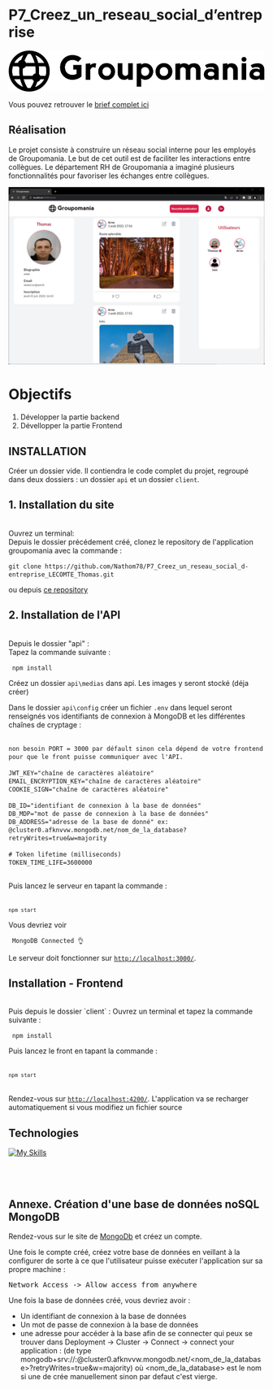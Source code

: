 # P7_Creez_un_reseau_social_d’entreprise

![logo](./client/public/icon-left-font-monochrome-black.svg)


Vous pouvez retrouver le [brief complet ici](https://course.oc-static.com/projects/DWJ_FR_P7/Cahier+charges+Groupomania.pdf)

## Réalisation

Le projet consiste à construire un réseau social interne pour les employés de Groupomania. Le but de cet outil est de faciliter les interactions entre collègues. Le département RH de Groupomania a imaginé plusieurs fonctionnalités pour favoriser les échanges entre collègues.

![screenshot du site](./client/public/Capture_d’écran_2022-08-02_104343.jpg)

# Objectifs

1. Développer la partie backend
2. Dévellopper la partie Frontend


## INSTALLATION ##

Créer un dossier vide. Il contiendra le code complet du projet, regroupé dans deux dossiers : un dossier `api` et un dossier `client`.

## 1. Installation du site ####
<br>
Ouvrez un terminal:
<br>
Depuis le dossier précédement créé, clonez le repository de l'application groupomania avec la commande :
<br>
<pre><code>git clone https://github.com/Nathom78/P7_Creez_un_reseau_social_d-entreprise_LECOMTE_Thomas.git</code></pre>

ou depuis  [ce repository](https://github.com/Nathom78/P7_Creez_un_reseau_social_d-entreprise_LECOMTE_Thomas.git)
<br>
## 2. Installation de l'API ####
<br>
Depuis le dossier "api" :<br>
Tapez la commande suivante : <pre><code> npm install </code></pre>

Créez un dossier `api\medias` dans api. Les images y seront stocké  (déja créer)

Dans le dossier `api\config` créer un fichier `.env` dans lequel seront renseignés vos identifiants de connexion à MongoDB et les différentes chaînes de cryptage :
<pre><code>
non besoin PORT = 3000 par défault sinon cela dépend de votre frontend  pour que le front puisse communiquer avec l'API.

JWT_KEY="chaîne de caractères aléatoire"
EMAIL_ENCRYPTION_KEY="chaîne de caractères aléatoire"
COOKIE_SIGN="chaîne de caractères aléatoire"

DB_ID="identifiant de connexion à la base de données"
DB_MDP="mot de passe de connexion à la base de données"
DB_ADDRESS="adresse de la base de donné" ex: @cluster0.afknvvw.mongodb.net/nom_de_la_database?retryWrites=true&w=majority

# Token lifetime (milliseconds)
TOKEN_TIME_LIFE=3600000

</code></pre>

Puis lancez le serveur en tapant la commande :  <pre><code> `npm start`</code></pre>

Vous devriez voir 
<pre><code> MongoDB Connected 👌</code></pre>

Le serveur doit fonctionner sur [`http://localhost:3000/`](http://localhost:3000/).


## Installation - Frontend 
<br>
Puis depuis le dossier `client` :
Ouvrez un terminal et tapez la commande suivante : <pre><code> npm install </code></pre>

Puis lancez le front en tapant la commande : <pre><code> `npm start`</code></pre>
<br>
Rendez-vous sur [`http://localhost:4200/`](http://localhost:4200/). L'application va se recharger automatiquement si vous modifiez un fichier source
<br>
## Technologies

[![My Skills](https://skills.thijs.gg/icons?i=react,js,ts,nodejs,mongodb,express,html,sass,css,git,github)](https://skills.thijs.gg)
<br><br><br><br>
## Annexe. Création d'une base de données noSQL MongoDB

Rendez-vous sur le site de [MongoDb](https://account.mongodb.com/) et créez un compte.

Une fois le compte créé, créez votre base de données en veillant à la configurer de sorte à ce que l'utilisateur puisse exécuter l'application sur sa propre machine :
<pre>Network Access -> Allow access from anywhere</pre>

Une fois la base de données créé, vous devriez avoir :
- Un identifiant de connexion à la base de données
- Un mot de passe de connexion à la base de données
- une adresse pour accéder à la base afin de se connecter qui peux se trouver dans Deployment -> Cluster -> Connect -> connect your application : 
(de type mongodb+srv://<username>:<password>@cluster0.afknvvw.mongodb.net/<nom_de_la_database>?retryWrites=true&w=majority) où <nom_de_la_database> est le nom si une de crée manuellement sinon par defaut c'est vierge.